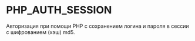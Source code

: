 # PHP_AUTH_SESSION
Авторизация при помощи PHP с сохранением логина и пароля в сессии с шифрованием (хэш) md5.
